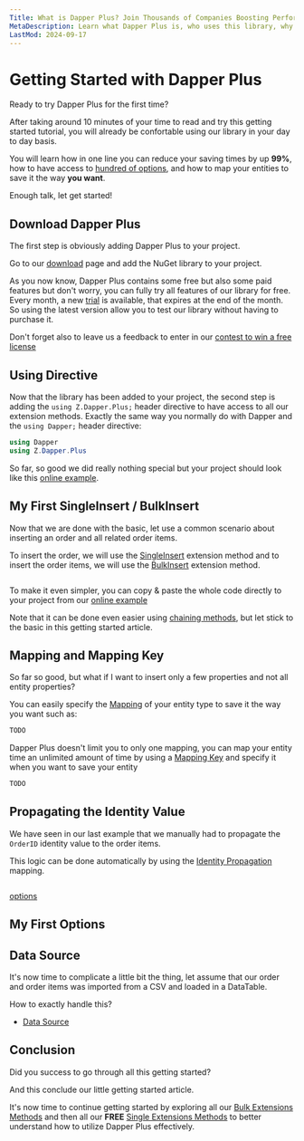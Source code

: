```yaml
---
Title: What is Dapper Plus? Join Thousands of Companies Boosting Performance Worldwide
MetaDescription: Learn what Dapper Plus is, who uses this library, why you need this library, how it helps you to develop faster, and how Dapper Plus helps Dapper.
LastMod: 2024-09-17
---
```


# Getting Started with Dapper Plus

Ready to try Dapper Plus for the first time?

After taking around 10 minutes of your time to read and try this getting started tutorial, you will already be confortable using our library in your day to day basis.

You will learn how in one line you can reduce your saving times by up **99%**, how to have access to [hundred of options](/options), and how to map your entities to save it the way **you want**.

Enough talk, let get started!

## Download Dapper Plus

The first step is obviously adding Dapper Plus to your project.

Go to our [download](/download) page and add the NuGet library to your project.

As you now know, Dapper Plus contains some free but also some paid features but don't worry, you can fully try all features of our library for free. Every month, a new [trial](/trial) is available, that expires at the end of the month. So using the latest version allow you to test our library without having to purchase it.

Don't forget also to leave us a feedback to enter in our [contest to win a free license](https://dapper-plus.net/contest)

## Using Directive

Now that the library has been added to your project, the second step is adding the `using Z.Dapper.Plus;` header directive to have access to all our extension methods. Exactly the same way you normally do with Dapper and the `using Dapper;` header directive:

```csharp
using Dapper
using Z.Dapper.Plus
```

So far, so good we did really nothing special but your project should look like this [online example](#).


## My First SingleInsert / BulkInsert

Now that we are done with the basic, let use a common scenario about inserting an order and all related order items.

To insert the order, we will use the  [SingleInsert](/single-extensions-methods#single-insert) extension method and to insert the order items, we will use the [BulkInsert](/bulk-insert) extension method.

```csharp

```

To make it even simpler, you can copy & paste the whole code directly to your project from our [online example](#)

Note that it can be done even easier using [chaining methods](/#todo), but let stick to the basic in this getting started article.

## Mapping and Mapping Key

So far so good, but what if I want to insert only a few properties and not all entity properties?

You can easily specify the [Mapping](/mapping) of your entity type to save it the way you want such as:

```csharp
TODO
```

Dapper Plus doesn't limit you to only one mapping, you can map your entity time an unlimited amount of time by using a [Mapping Key](/mapping-key) and specify it when you want to save your entity

```csharp
TODO
```
 
## Propagating the Identity Value

We have seen in our last example that we manually had to propagate the `OrderID` identity value to the order items.

This logic can be done automatically by using the [Identity Propagation](/identity-key-propagation) mapping.

```csharp

```

[options](/options)


## My First Options



## Data Source

It's now time to complicate a little bit the thing, let assume that our order and order items was imported from a CSV and loaded in a DataTable.

How to exactly handle this?

- [Data Source](/data-source)

## Conclusion

Did you success to go through all this getting started?


And this conclude our little getting started article.

It's now time to continue getting started by exploring all our [Bulk Extensions Methods](#bulk-extensions-methods) and then all our **FREE** [Single Extensions Methods](/single-extensions-methods) to better understand how to utilize Dapper Plus effectively.